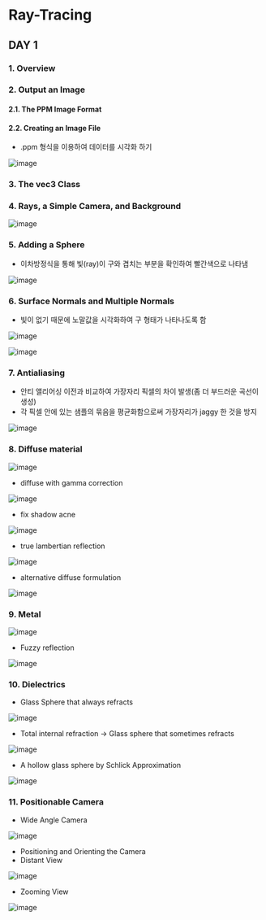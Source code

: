 # Ray-Tracing

## DAY 1
### 1. Overview
### 2. Output an Image
#### 2.1. The PPM Image Format
#### 2.2. Creating an Image File
* .ppm 형식을 이용하여 데이터를 시각화 하기

![image](https://user-images.githubusercontent.com/86725870/172625459-aa761851-1355-4f85-932b-1018045c09bc.png)
### 3. The vec3 Class
### 4. Rays, a Simple Camera, and Background
![image](https://user-images.githubusercontent.com/86725870/172440941-b310efdd-dd2e-4ed4-983c-b9d205a8d929.png)
### 5. Adding a Sphere
* 이차방정식을 통해 빛(ray)이 구와 겹치는 부분을 확인하여 빨간색으로 나타냄

![image](https://user-images.githubusercontent.com/86725870/172537389-7987b8ca-56bd-49bd-b61a-7370b6e74076.png)

### 6. Surface Normals and Multiple Normals
* 빛이 없기 때문에 노말값을 시각화하여 구 형태가 나타나도록 함

![image](https://user-images.githubusercontent.com/86725870/172539749-dd5e6e30-3c52-4922-8f7e-fd2294fa046f.png)

![image](https://user-images.githubusercontent.com/86725870/172609554-cff5ea29-fea8-422d-99cb-1ceeb18e3a1e.png)

### 7. Antialiasing
* 안티 앨리어싱 이전과 비교하여 가장자리 픽셀의 차이 발생(좀 더 부드러운 곡선이 생성)
* 각 픽셀 안에 있는 샘플의 묶음을 평균화함으로써 가장자리가 jaggy 한 것을 방지

![image](https://user-images.githubusercontent.com/86725870/172623475-ec45bd65-e99c-417b-9f50-322c6f083767.png)

### 8. Diffuse material
![image](https://user-images.githubusercontent.com/86725870/173000934-0a3ee038-4e14-45fc-bc1f-0f859221b7ea.png)

* diffuse with gamma correction

![image](https://user-images.githubusercontent.com/86725870/173004545-539da6ca-cfbf-4361-b0aa-25b9cb2d923f.png)

* fix shadow acne

![image](https://user-images.githubusercontent.com/86725870/173004951-7fadf950-076b-4f09-b86c-4e1a88f1c59d.png)
* true lambertian reflection

![image](https://user-images.githubusercontent.com/86725870/173006182-9d417e72-ac9c-4414-b184-c18e2ac915f8.png)
* alternative diffuse formulation

![image](https://user-images.githubusercontent.com/86725870/173007178-3b53a7c9-7f17-4f95-adeb-193acc41d437.png)

### 9. Metal
![image](https://user-images.githubusercontent.com/86725870/173102500-56a23e39-c96c-4d01-a7af-e87494a4becb.png)
* Fuzzy reflection

![image](https://user-images.githubusercontent.com/86725870/173103720-fe7c0b47-0564-4d82-8f36-b62a6d162a26.png)

### 10. Dielectrics
* Glass Sphere that always refracts

![image](https://user-images.githubusercontent.com/86725870/173176107-8425dd4d-c2c6-4552-b55f-81b9bb7e5564.png)
* Total internal refraction -> Glass sphere that sometimes refracts

![image](https://user-images.githubusercontent.com/86725870/173176349-05328ec0-f80d-4449-ad81-2ce32005916f.png)
* A hollow glass sphere by Schlick Approximation

![image](https://user-images.githubusercontent.com/86725870/173176607-b2cc3e95-7e3d-478f-9d7f-37710a290c41.png)

### 11. Positionable Camera
* Wide Angle Camera

![image](https://user-images.githubusercontent.com/86725870/173176909-3215c2d7-3b0b-459f-8fcb-797e8fccb206.png)
* Positioning and Orienting the Camera 
 * Distant View

![image](https://user-images.githubusercontent.com/86725870/173180204-df53429a-7628-414f-9f62-01c27d3d30f7.png)
 * Zooming View
  
![image](https://user-images.githubusercontent.com/86725870/173180273-bce2cad3-0572-4707-a392-c51a926b194d.png)

   
